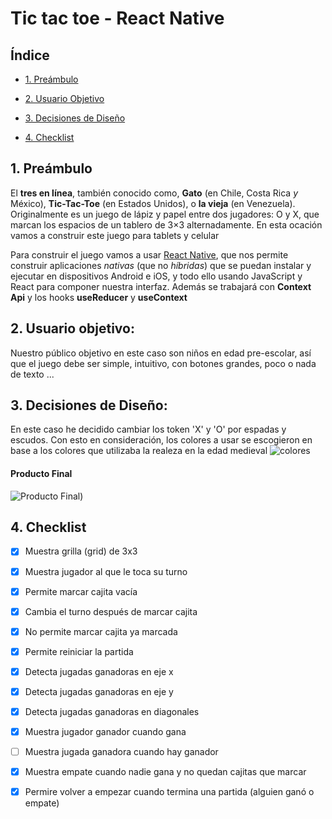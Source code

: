 


# Tic tac toe - React Native
## Índice

*  [1. Preámbulo](#1-preámbulo)

*  [2. Usuario Objetivo](#2-usuario-objetivo)

*  [3. Decisiones de Diseño](#3-decisiones-de-diseño)

*  [4. Checklist](#9-checklist)


## 1. Preámbulo
El **tres en línea**, también conocido como, **Gato** (en Chile, Costa Rica _y_ México), **Tic-Tac-Toe** (en Estados Unidos), o **la vieja** (en Venezuela). Originalmente es un juego de lápiz y papel entre dos jugadores: O y X, que marcan los espacios de un tablero de 3×3 alternadamente. En esta ocación vamos a construir este juego para tablets y celular

Para construir el juego vamos a usar [React Native](https://facebook.github.io/react-native/), que nos permite construir aplicaciones _nativas_ (que no _híbridas_) que se puedan instalar y ejecutar en dispositivos Android e iOS, y todo ello usando JavaScript y React para componer nuestra interfaz. Además se trabajará con **Context Api** y los hooks **useReducer** y **useContext**

## 2. Usuario objetivo:
  Nuestro público objetivo en este caso
   son niños en edad pre-escolar, 
   así que el juego debe ser simple, intuitivo, con botones grandes, 
   poco o nada de texto ...
## 3. Decisiones de Diseño:
En este caso he decidido cambiar los token 'X' y 'O' por espadas y escudos. Con esto en consideración, los colores a usar se escogieron en base a los colores que utilizaba la realeza en la edad medieval
![colores](https://i.ibb.co/b7XhXWd/colores.png)

####  Producto Final
![Producto Final](https://i.ibb.co/t3QKGgv/Screenshot-20200309-020322.jpg))

## 4. Checklist


* [x] Muestra grilla (grid) de 3x3

* [x] Muestra jugador al que le toca su turno

* [x] Permite marcar cajita vacía

* [x] Cambia el turno después de marcar cajita

* [x] No permite marcar cajita ya marcada

* [x] Permite reiniciar la partida

* [x] Detecta jugadas ganadoras en eje x

* [x] Detecta jugadas ganadoras en eje y

* [x] Detecta jugadas ganadoras en diagonales

* [x] Muestra jugador ganador cuando gana

* [ ] Muestra jugada ganadora cuando hay ganador

* [x] Muestra empate cuando nadie gana y no quedan cajitas que marcar

* [x] Permire volver a empezar cuando termina una partida (alguien ganó o empate)